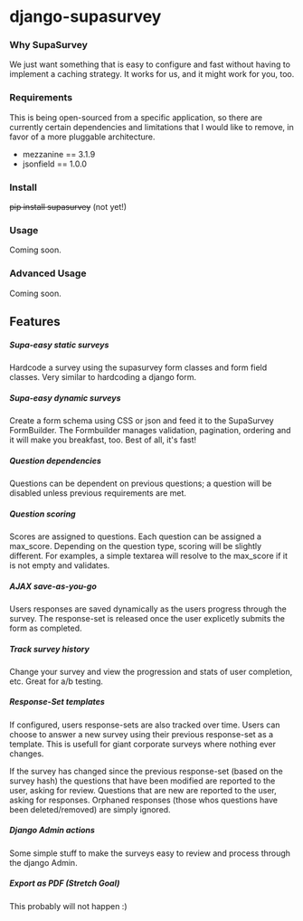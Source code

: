 # django-supasurvey

### Why SupaSurvey
We just want something that is easy to configure and fast without having to implement a caching strategy.  It works for us, and it might work for you, too.

### Requirements
This is being open-sourced from a specific application, so there are currently certain dependencies and limitations that I would like to remove, in favor of a more pluggable architecture.
- mezzanine == 3.1.9
- jsonfield == 1.0.0

### Install
~~pip install supasurvey~~ (not yet!)

### Usage
Coming soon.

### Advanced Usage
Coming soon.

## Features
##### Supa-easy static surveys
Hardcode a survey using the supasurvey form classes and form field classes.  Very similar to hardcoding a django form.

##### Supa-easy dynamic surveys
Create a form schema using CSS or json and feed it to the SupaSurvey FormBuilder.  The Formbuilder manages validation, pagination, ordering and it will make you breakfast, too.  Best of all, it's fast!

##### Question dependencies
Questions can be dependent on previous questions; a question will be disabled unless previous requirements are met.

##### Question scoring
Scores are assigned to questions.  Each question can be assigned a max_score.  Depending on the question type, scoring will be slightly different.  For examples, a simple textarea will resolve to the max_score if it is not empty and validates.

##### AJAX save-as-you-go
Users responses are saved dynamically as the users progress through the survey.  The response-set is released once the user explicetly submits the form as completed.

##### Track survey history
Change your survey and view the progression and stats of user completion, etc.  Great for a/b testing.  

##### Response-Set templates
If configured, users response-sets are also tracked over time.  Users can choose to answer a new survey using their previous response-set as a template.  This is usefull for giant corporate surveys where nothing ever changes.

If the survey has changed since the previous response-set (based on the survey hash) the questions that have been modified are reported to the user, asking for review.  Questions that are new are reported to the user, asking for responses.  Orphaned responses (those whos questions have been deleted/removed) are simply ignored.

##### Django Admin actions
Some simple stuff to make the surveys easy to review and process through the django Admin.

##### Export as PDF (Stretch Goal)
This probably will not happen :)
